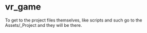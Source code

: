 # vr_game

To get to the project files themselves, like scripts and such go to the Assets/_Project and they will be there.
